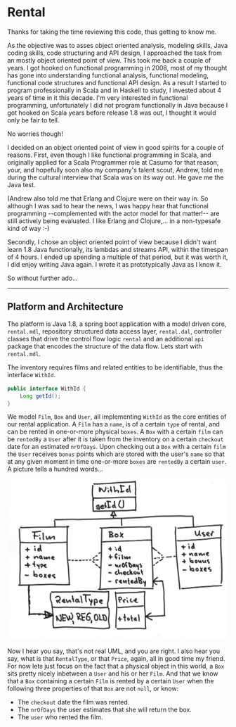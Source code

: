 # Rental

Thanks for taking the time reviewing this code, thus getting to know me.

As the objective was to asses object oriented analysis, modeling skills, Java coding skills, code structuring and API design, I approached the task from an mostly object oriented point of view.  This took me back a couple of years.  I got hooked on functional programming in 2008, most of my thought has gone into understanding functional analysis, functional modeling, functional code structures and functional API design.  As a result I started to program professionally in Scala and in Haskell to study, I invested about 4 years of time in it this decade.  I'm very interested in functional programming, unfortunately I did not program functionally in Java because I got hooked on Scala years before release 1.8 was out, I thought it would only be fair to tell.

No worries though!

I decided on an object oriented point of view in good spirits for a couple of reasons.  First, even though I like functional programming in Scala, and originally applied for a Scala Programmer role at Casumo for that reason, your, and hopefully soon also my company's talent scout, Andrew, told me during the cultural interview that Scala was on its way out.  He gave me the Java test.

(Andrew also told me that Erlang and Clojure were on their way in.  So although I was sad to hear the news, I was happy hear that functional programming  --complemented with the actor model for that matter!--  are still actively being evaluated.  I like Erlang and Clojure,... in a non-typesafe kind of way :-)

Secondly, I chose an object oriented point of view because I didn't want learn 1.8 Java functionally, its lambdas and streams API, within the timespan of 4 hours.  I ended up spending a multiple of that period, but it was worth it, I did enjoy writing Java again.  I wrote it as prototypically Java as I know it.

So without further ado...

---

## Platform and Architecture

The platform is Java 1.8, a spring boot application with a model driven core, `rental.mdl`, repository structured data access layer, `rental.dal`, controller classes that drive the control flow logic `rental` and an additional `api` package that encodes the structure of the data flow.  Lets start with `rental.mdl`.

The inventory requires films and related entities to be identifiable, thus the interface `WithId`.

```Java
public interface WithId {
    Long getId();
}
```

We model `Film`, `Box` and `User`, all implementing `WithId` as the core entities of our rental application.  A `Film` has a `name`, is of a certain `type` of rental, and can be rented in one-or-more physical `boxes`.  A `Box` with a certain `film` can be `rentedBy` a `User` after it is taken from the inventory on a certain `checkout` date for an estimated `nrOfDays`.  Upon checking out a `Box` with a certain `film` the `User` receives `bonus` points which are stored with the user's `name` so that at any given moment in time one-or-more `boxes` are `rentedBy` a certain `user`.  A picture tells a hundred words...

![rental-model](https://raw.githubusercontent.com/nmcb/rental/master/img/rental-model.png)

Now I hear you say, that's not real UML, and you are right.  I also hear you say, what is that `RentalType`, or that `Price`, again, all in good time my friend.  For now lets just focus on the fact that a physical object in this world, a `Box` sits pretty nicely inbetween a `User` and his or her `Film`.  And that we know that a `Box` containing a certain `Film` is rented by a certain `User` when the following three properties of that `Box` are not `null`, or know:

- The `checkout` date the film was rented.
- The `nrOfDays` the user estimates that she will return the box.
- The `user` who rented the film.

